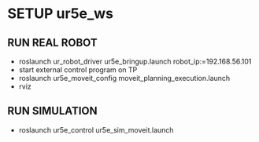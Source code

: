 # SETUP ur5e_ws
## RUN REAL ROBOT
- roslaunch ur_robot_driver ur5e_bringup.launch robot_ip:=192.168.56.101
- start external control program on TP
- roslaunch ur5e_moveit_config moveit_planning_execution.launch
- rviz
  
## RUN SIMULATION
- roslaunch ur5e_control ur5e_sim_moveit.launch
